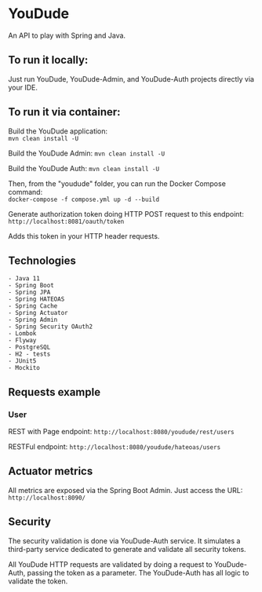 # YouDude
An API to play with Spring and Java.

## To run it locally:
Just run YouDude, YouDude-Admin, and YouDude-Auth projects directly via your IDE. 

## To run it via container:

Build the YouDude application:  
`mvn clean install -U`

Build the YouDude Admin:
`mvn clean install -U`

Build the YouDude Auth:
`mvn clean install -U`

Then, from the "youdude" folder, you can run the Docker Compose command:    
`docker-compose -f compose.yml up -d --build`

Generate authorization token doing HTTP POST request to this endpoint:    
`http://localhost:8081/oauth/token`

Adds this token in your HTTP header requests. 

## Technologies
    - Java 11
    - Spring Boot
    - Spring JPA
    - Spring HATEOAS
    - Spring Cache
    - Spring Actuator
    - Spring Admin
    - Spring Security OAuth2
    - Lombok
    - Flyway
    - PostgreSQL
    - H2 - tests
    - JUnit5
    - Mockito

## Requests example

### User
REST with Page endpoint: `http://localhost:8080/youdude/rest/users`

RESTFul endpoint: `http://localhost:8080/youdude/hateoas/users`

## Actuator metrics
All metrics are exposed via the Spring Boot Admin. Just access the URL:
`http://localhost:8090/`

## Security
The security validation is done via YouDude-Auth service. 
It simulates a third-party service dedicated to generate and validate all security tokens.

All YouDude HTTP requests are validated by doing a request to YouDude-Auth, passing the token as a parameter.
The YouDude-Auth has all logic to validate the token.

